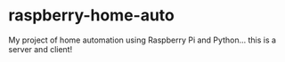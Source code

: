 # raspberry-home-auto
My project of home automation using Raspberry Pi and Python... this is a server and client!

